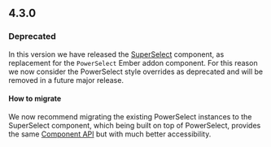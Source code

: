 ## 4.3.0

### Deprecated

In this version we have released the [SuperSelect](/components/form/super-select) component, as replacement for the `PowerSelect` Ember addon component. For this reason we now consider the PowerSelect style overrides as deprecated and will be removed in a future major release.

#### How to migrate

We now recommend migrating the existing PowerSelect instances to the SuperSelect component, which being built on top of PowerSelect, provides the same [Component API](/components/form/super-select?tab=code#component-api) but with much better accessibility.